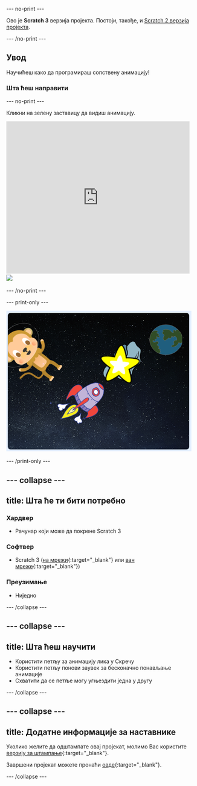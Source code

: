 \--- no-print \---

Ово је **Scratch 3** верзија пројекта. Постоји, такође, и [Scratch 2 верзија пројекта](https://projects.raspberrypi.org/en/projects/lost-in-space-scratch2).

\--- /no-print \---

## Увод

Научићеш како да програмираш сопствену анимацију!

### Шта ћеш направити

\--- no-print \---

Кликни на зелену заставицу да видиш анимацију.

<div class="scratch-preview">
  <iframe allowtransparency="true" width="485" height="402" src="https://scratch.mit.edu/projects/embed/276873231/?autostart=false" frameborder="0" scrolling="no"></iframe>
  <img src="images/space-final.png">
</div>

\--- /no-print \---

\--- print-only \---

![Завршени пројекат](images/showcase_static.png)

\--- /print-only \---

## \--- collapse \---

## title: Шта ће ти бити потребно

### Хардвер

- Рачунар који може да покрене Scratch 3

### Софтвер

- Scratch 3 ([на мрежи](http://rpf.io/scratchon){:target="_blank"} или [ван мреже](http://rpf.io/scratchoff){:target="_blank"})

### Преузимање

- Ниједно

\--- /collapse \---

## \--- collapse \---

## title: Шта ћеш научити

- Користити петљу за анимацију лика у Скречу
- Користити петљу понови заувек за бесконачно понављање анимације
- Схватити да се петље могу угњездити једна у другу

\--- /collapse \---

## \--- collapse \---

## title: Додатне информације за наставнике

Уколико желите да одштампате овај пројекат, молимо Вас користите [верзију за штампање](https://projects.raspberrypi.org/en/projects/lost-in-space/print){:target="_blank"}.

Завршени пројекат можете пронаћи [овде](http://rpf.io/p/en/lost-in-space-get){:target="_blank"}.

\--- /collapse \---
